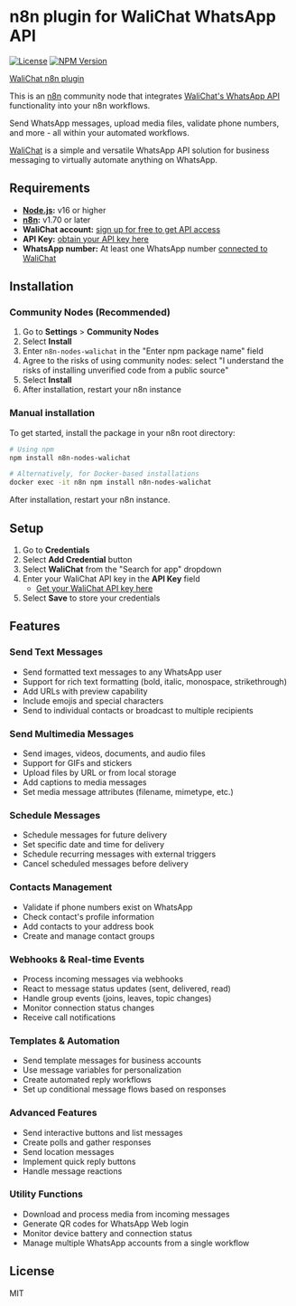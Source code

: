 # n8n plugin for WaliChat WhatsApp API

[![License](https://img.shields.io/badge/license-MIT-blue.svg)](LICENSE)
[![NPM Version](https://img.shields.io/npm/v/n8n-nodes-walichat.svg)](https://www.npmjs.com/package/n8n-nodes-walichat)

[WaliChat n8n plugin](https://wali.chat)

This is an [n8n](https://n8n.io) community node that integrates [WaliChat's WhatsApp API](https://app.wali.chat/docs) functionality into your n8n workflows.

Send WhatsApp messages, upload media files, validate phone numbers, and more - all within your automated workflows.

[WaliChat](https://wali.chat) is a simple and versatile WhatsApp API solution for business messaging to virtually automate anything on WhatsApp.

## Requirements

- **[Node.js](https://nodejs.org):** v16 or higher
- **[n8n](https://n8n.io):** v1.70 or later
- **WaliChat account:** [sign up for free to get API access](https://wali.chat/register)
- **API Key:** [obtain your API key here](https://app.wali.chat/developers/apikeys)
- **WhatsApp number:** At least one WhatsApp number [connected to WaliChat](https://app.wali.chat/create)

## Installation

### Community Nodes (Recommended)

1. Go to **Settings** > **Community Nodes**
2. Select **Install**
3. Enter `n8n-nodes-walichat` in the "Enter npm package name" field
4. Agree to the risks of using community nodes: select "I understand the risks of installing unverified code from a public source"
5. Select **Install**
6. After installation, restart your n8n instance

### Manual installation

To get started, install the package in your n8n root directory:

```bash
# Using npm
npm install n8n-nodes-walichat

# Alternatively, for Docker-based installations
docker exec -it n8n npm install n8n-nodes-walichat
```

After installation, restart your n8n instance.

## Setup

1. Go to **Credentials**
2. Select **Add Credential** button
3. Select **WaliChat** from the "Search for app" dropdown
4. Enter your WaliChat API key in the **API Key** field
   - [Get your WaliChat API key here](https://app.wali.chat/developers/apikeys)
5. Select **Save** to store your credentials

## Features

### Send Text Messages
- Send formatted text messages to any WhatsApp user
- Support for rich text formatting (bold, italic, monospace, strikethrough)
- Add URLs with preview capability
- Include emojis and special characters
- Send to individual contacts or broadcast to multiple recipients

### Send Multimedia Messages
- Send images, videos, documents, and audio files
- Support for GIFs and stickers
- Upload files by URL or from local storage
- Add captions to media messages
- Set media message attributes (filename, mimetype, etc.)

### Schedule Messages
- Schedule messages for future delivery
- Set specific date and time for delivery
- Schedule recurring messages with external triggers
- Cancel scheduled messages before delivery

### Contacts Management
- Validate if phone numbers exist on WhatsApp
- Check contact's profile information
- Add contacts to your address book
- Create and manage contact groups

### Webhooks & Real-time Events
- Process incoming messages via webhooks
- React to message status updates (sent, delivered, read)
- Handle group events (joins, leaves, topic changes)
- Monitor connection status changes
- Receive call notifications

### Templates & Automation
- Send template messages for business accounts
- Use message variables for personalization
- Create automated reply workflows
- Set up conditional message flows based on responses

### Advanced Features
- Send interactive buttons and list messages
- Create polls and gather responses
- Send location messages
- Implement quick reply buttons
- Handle message reactions

### Utility Functions
- Download and process media from incoming messages
- Generate QR codes for WhatsApp Web login
- Monitor device battery and connection status
- Manage multiple WhatsApp accounts from a single workflow

## License

MIT
